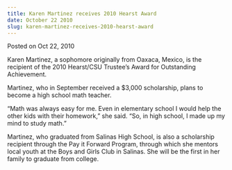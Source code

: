 ```yaml
---
title: Karen Martinez receives 2010 Hearst Award
date: October 22 2010
slug: karen-martinez-receives-2010-hearst-award
---
```





<span class="date">Posted on Oct 22, 2010    </span>
<p>Karen Martinez, a sophomore originally from Oaxaca, Mexico, is
the recipient of the 2010 Hearst/CSU Trustee&#x2019;s Award for
Outstanding Achievement.</p>
<p>Martinez, who in September received a $3,000 scholarship, plans
to become a high school math teacher.</p>
<p>&#x201C;Math was always easy for me. Even in elementary school I would
help the other kids with their homework,&#x201D; she said. &#x201C;So, in high
school, I made up my mind to study math.&#x201D;</p>
<p>Martinez, who graduated from Salinas High School, is also a
scholarship recipient through the Pay it Forward Program, through
which she mentors local youth at the Boys and Girls Club in
Salinas. She will be the first in her family to graduate from
college.</p>





